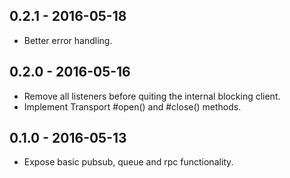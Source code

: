 ## 0.2.1 - 2016-05-18

* Better error handling.

## 0.2.0 - 2016-05-16

* Remove all listeners before quiting the internal blocking client.
* Implement Transport #open() and #close() methods.

## 0.1.0 - 2016-05-13

* Expose basic pubsub, queue and rpc functionality.
